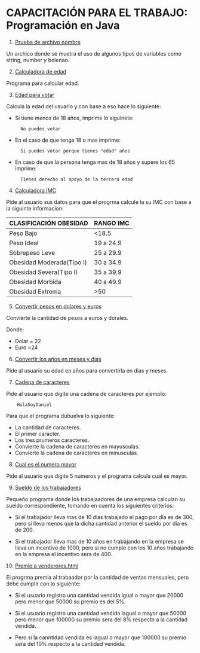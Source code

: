 # CAPACITACIÓN PARA EL TRABAJO: Programación en Java

1. [Prueba de archivo nombre](https://github.com/Hector17Felix/COBAEV-13-Semestre2021-A/blob/main/JavaScript/Prueba%20de%20archivo%20nombre.html)

Un archico donde se muetra el uso de algunos tipos de variables como string, number y bolenao.

2. [Calculadora de edad](https://github.com/Hector17Felix/COBAEV-13-Semestre2021-A/blob/main/JavaScript/Calcular%20edad.html)

Programa para calcular edad.

3. [Edad para votar](https://github.com/Hector17Felix/COBAEV-13-Semestre2021-A/blob/main/JavaScript/Edad%20para%20votar.html)

Calcula la edad del usuario y con base a eso hace lo siguiente:
- Si tiene menos de 18 años, imprime lo siguinete: 

		No puedes votar

- En el caso de que tenga 18 o mas imprime:

		Si puedes votar porque tienes "edad" años

- En caso de que la persona tenga mas de 18 años y supere los 65 imprime:

		Tienes derecho al apoyo de la tercera edad

4. [Calculadora IMC](https://github.com/Hector17Felix/COBAEV-13-Semestre2021-A/blob/main/JavaScript/Calcula%20IMC.html)

Pide al usuario sus datos para que el progrma calcule la su IMC con base a la siguinte informacion:

| CLASIFICACIÓN OBESIDAD  | RANGO IMC |
| ------------- | ------------- |
| Peso Bajo | <18.5  |
| Peso Ideal  | 19 a 24.9 |
| Sobrepeso Leve  | 25 a 29.9 |
| Obesidad Moderada(Tipo I)  | 30 a 34.9 |
| Obesidad Severa(Tipo I) | 35 a 39.9 |
| Obesidad Morbida  | 40 a 49.9 |
| Obesidad Extrema  | >50 |

5. [Convertir pesos en dolares y euros](https://github.com/Hector17Felix/COBAEV-13-Semestre2021-A/blob/main/JavaScript/Convertir%20pesos%20en%20dolares%20y%20euros.html)

Convierte la cantidad de pesos a euros y dorales.

Donde:
- Dolar = 22
- Euro =24


6. [Convertir los años en meses y dias](https://github.com/Hector17Felix/COBAEV-13-Semestre2021-A/blob/main/JavaScript/Calcular%20y%20convertir%20los%20a%C3%B1os%20en%20meses%20y%20dias.html)

Pide al usuario su edad en años para convertirla en dias y meses.


7. [Cadena de caracteres](https://github.com/Hector17Felix/COBAEV-13-Semestre2021-A/blob/main/JavaScript/Cadena%201.html)

Pide al usuario que digite una cadena de caracteres por ejemplo: 

		HolaSoyDaniel
Para que el programa dubuelva lo siguiente:
- La cantidad de caracteres.
- El primer caracter.
- Los tres prumeros caracteres.
- Convierte la cadena de caracteres en mayusculas.
- Convierte la cadena de caracteres en minusculas.

8. [Cual es el numero mayor](https://github.com/Hector17Felix/COBAEV-13-Semestre2021-A/blob/main/JavaScript/Calcular%20que%20numero%20es%20mayor.html)

Pide al usuario que digite 5 numeros y el programa calcula cual es mayor.


9. [Sueldo de los trabajadores](https://github.com/Hector17Felix/COBAEV-13-Semestre2021-A/blob/main/JavaScript/Sueldo%20de%20los%20trabajadores.html)

Pequeño programa donde los trabajaadores de una empresa calculan su sueldo correspondiente, tomando en cuenta los siguientes criterios:

- Si el trabajador lleva mas de 10 dias trabajado el pago por día es de 300, pero si lleva menos que la dicha cantidad anterior el sueldo por día es de 200.

- Si el trabajador lleva mas de 10 años en trabajando en la empresa se lleva un incentivo de 1000, pero si no cumple con los 10 años trabajando en la empresa el incentivo sera de 400.

10. [Premio a venderores.html](https://github.com/Hector17Felix/COBAEV-13-Semestre2021-A/blob/main/JavaScript/Premio%20a%20venderores.html)


El progrma premia al trabaador por la cantidad de ventas mensuales, pero debe cumplir con lo siguiente:

- Si el usuario registro una cantidad vendida igual o mayor que 20000 pero menor que 50000 su premio es del 5%.

- Si el usuario registro una cantidad vendida iagual o mayor que 50000 pero menor que 100000 su premio sera del 8% respecto a la cantidad vendida.

- Pero si la canntidad vendida es iagual o mayor que 100000 su premio sera del 10% respecto a la cantidad vendida.

